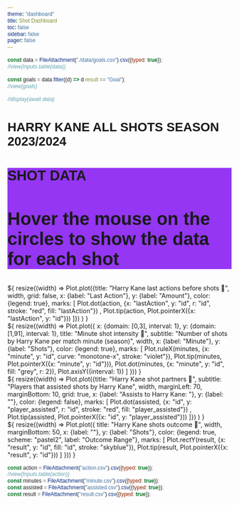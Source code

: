 ```yaml
---
theme: "dashboard"
title: Shot Dashboard
toc: false
sidebar: false
pager: false
---
```

<style>

html{

  font-family: "Bahnschrift", sans-serif;
}

h1, h2, h3 {
  font-family: bahnschrift, sans-serif;

}

figure h2, span{
  font-family: bahnschrift, sans-serif;

}

figure h3 {
  font-family: bahnschrift, sans-serif;

}



h2 b{
  font-family: "Bahnschrift", sans-serif;
}

text, .tooltip {
  font-family: sans-serif;
  font-size: 10pt;
}

text, #tool-data {
  font-family: bahnschrift, sans-serif;
  font-size: 20pt;
}

#container {
max-width: initial;
}


.dim {
  fill-opacity: 0.3;
}

.tooltip {
  position: absolute;
  width: auto;
  height: auto;
  padding: 8px;
  background: #ddd;
  pointer-events: none;
  border: 1px solid #eee;
  border-radius: 10px;
}

.custom-theme {
  --background-color: #4B0082;
  --color: #43FCD5;
  --color-meta: #f3efef ;
  --pitch-line-color: #E0FFFF;
  --pitch-shade-color: #cccccc;
}

g text{

  font-size: 8px;
}

@media (min-width: 640px) {
  .hero h1 {
    font-size: 90px;
  }
}

@media only screen and (max-width: 518px) {
  #tool-data {
      max-width: 408px;
  }
  #chart_card {
      max-width: 408px;
  }


}

}

</style>

<script src="https://d3js.org/d3.v5.min.js"></script>
<script type="text/javascript" src="https://enadol.de/js/d3-soccer/dist/d3-soccer.min.js"></script>
```js
const data = FileAttachment("./data/goals.csv").csv({typed: true});
//view(Inputs.table(data))
```

```js
const goals = data.filter((d) => d.result == "Goal");
//view(goals)
```
```js
//display(await data)
```

# HARRY KANE ALL SHOTS SEASON 2023/2024
<div id="container" class="grid grid-cols-3">
  <div id="tool-data" class="card grid-colspan-2 custom-theme" style="background-color: rgb(137 33 242 / 90%);"><h3>SHOT DATA</h3><h2>Hover the mouse on the circles to show the data for each shot</h2></div>
<div id="chart_card" class="card">
<script type="text/javascript">
const HEIGHT_HEADER = 90;
const HEIGHT_PITCH = 300;
const HEIGHT_FOOTER = 20;
var h = 300;
var teams = {
  'Bayern Munich': { color: 'crimson', side: 'home'},
  Opponent: { color: 'gold', side: 'away' }
  };
const data_harry =(async () =>{ fetch('./_file/harryshots.json')
 .then(response => response.json())
 .then(data_harry => {
 console.log(data_harry);
// aquí puedes trabajar con los datos JSON
 const layer = chartCard.select("#above")
    .selectAll(`circle`)
    .data(data_harry)
    .enter()
    .append("circle")
    .attr("cx", (d) => {
      if (d.h_a === "h") {
        return parseFloat(d.X) * 105;
      } else {
        return parseFloat(d.X) * 105;
      }
    })
    .attr("cy", (d) => 68 - parseFloat(d.Y) * 68)
    .attr("stroke", (d) => teams["Bayern Munich"].color)
    .attr("stroke-width", 0.2)
    .attr("fill", (d) =>
      d.result === "Goal" ? teams["Opponent"].color : "gold"
    )
    .attr("fill-opacity", 0.5)
    .attr("r", (d) => parseFloat(d.xG) * 5)
    .on("mouseover", function(d) {
      var me = d3.select(this);
      layer.insert("text")
        .attr("id", "label")
        .attr("x", me.attr("cx"))
        .attr("y", me.attr("cy"))
        .attr("dy", parseFloat(d.xG) + 14)
        .attr("text-anchor", "middle")
        .text(d.result);
      // show what we interacted with
      d3.select("#tool-data").html("<h3>SHOT DATA</h3></br>" +"Result: " + d.result+"</br> Home Team: "+d.h_team+"</br> Away Team: "+d.a_team+"</br> Player Assisted: "+d.player_assisted+"</br> Minute: "+d.minute);
    })
    .on("mouseout", function(d) {
      var me = d3.select(this);
      layer.insert("text")
        .attr("id", "label")
        .attr("x", me.attr("cx"))
        .attr("y", me.attr("cy"))
        .attr("dy", parseFloat(d.xG) + 14)
        .attr("text-anchor", "middle")
        .text(d.result);
      // show what we interacted with
        d3.select("#tool-data").html("<h3>SHOT DATA</h3><h2>Hover the mouse on the circles to show the data for each shot</h2>")});
   })
   .catch(error => {
     console.error('Error al leer el archivo JSON:', error);
   });})();
const pitch = d3.pitch().height(h)
  .clip([[0,0],[105,68]])
  .goals("line")
  .rotate(true)
  .showDirOfPlay(false) // Show an arrow on the plot to indicate the direction of play
  .shadeMiddleThird(false) // Shade the middle third of the pitch
  .pitchStrokeWidth(0.5);
const chart = d3.create('div');
var chartCard = d3.select("#chart_card")
    .attr("class", "card custom-theme")
    .style("background-color", "rgb(137 33 242 / 90%)");
const svg = chartCard
    .append("svg")
    .attr("width", pitch.width())
    .attr("height", pitch.height());
const defs = svg.append("defs");
  // Cut pitch in half
defs
  .append("clipPath")
  .attr("id", "cut-half")
  .append("rect")
  .attr("x", 0)
  .attr("y", pitch.width() / 3 - 175)
  .attr("width", pitch.height())
  .attr("height", pitch.width() - pitch.width() / 2 + 30);
 svg
    .append("g")
    .attr("clip-path", "url(#cut-half)")
    .attr("width", pitch.width())
    .attr("height", pitch.height())
    .call(pitch);
// chartCard
//     .append("g")
//     .attr("transform", 'translate(0, 90)')
//     .call(pitch);
// var g = d3.select('#pitch')
//   .attr("width", 70)
//   .attr("transform", "translate(-38,0)");
</script>
</div>
</div>

<div class="grid grid-cols-3">
  <div class="card">${
    resize((width) => Plot.plot({title: "Harry Kane last actions before shots 🐧",
      width,
      grid: false,
      x: {label: "Last Action"},
      y: {label: "Amount"},
      color: {legend: true},
      marks: [
        Plot.dot(action, {x: "lastAction", y: "id", r: "id", stroke: "red", fill: "lastAction"}) ,
        Plot.tip(action, Plot.pointerX({x: "lastAction", y: "id"}))
      ]})
      )
  }</div>
  <div class="card grid-colspan-2">${
    resize((width) => Plot.plot({
      x: {domain: [0,3], interval: 1},
      y: {domain: [1,91], interval: 1},
      title: "Minute shot intensity 🐧",
      subtitle: "Number of shots by Harry Kane per match minute (season)",
      width,
      x: {label: "Minute"},
      y: {label: "Shots"},
      color: {legend: true},
      marks: [
        Plot.ruleX(minutes, {x: "minute", y: "id", curve: "monotone-x", stroke: "violet"}),
        Plot.tip(minutes, Plot.pointerX({x: "minute", y: "id"})),
        Plot.dot(minutes, {x: "minute", y: "id", fill: "grey", r: 2}),
        Plot.axisY({interval: 1})
      ]
    }))
  }</div>
</div>

<div class="grid grid-cols-3">
  <div class="card grid-colspan-2">${
    resize((width) => Plot.plot({title: "Harry Kane shot partners 🐧",
          subtitle: "Players that assisted shots by Harry Kane",
      width,
      marginLeft: 70,
      marginBottom: 10,
      grid: true,
      x: {label: "Assists to Harry Kane: "},
      y: {label: ""},
      color: {legend: false},
      marks: [
        Plot.dot(assisted, {x: "id", y: "player_assisted", r: "id", stroke: "red", fill: "player_assisted"}) ,
        Plot.tip(assisted, Plot.pointerX({x: "id", y: "player_assisted"}))
      ]})
      )
  }</div>
  <div class="card" style="grid-auto-rows: 204px;">${
    resize((width) => Plot.plot({
      title: "Harry Kane shots outcome 🐧",
      width,
      marginBottom: 50,
      x: {label: ""},
      y: {label: "Shots"},
      color: {legend: true, scheme: "pastel2", label: "Outcome Range"},
      marks: [
        Plot.rectY(result, {x: "result", y: "id", fill: "id", stroke: "skyblue"}),
        Plot.tip(result, Plot.pointerX({x: "result", y: "id"}))
      ]
    }))
  }</div>
</div>

```js
const action = FileAttachment("action.csv").csv({typed: true});
//view(Inputs.table(action))
const minutes = FileAttachment("minute.csv").csv({typed: true});
const assisted = FileAttachment("assisted.csv").csv({typed: true});
const result = FileAttachment("result.csv").csv({typed: true});
```

<!-- ```js
view(Inputs.table(data));
``` -->